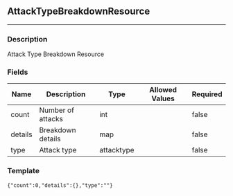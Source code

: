 ## AttackTypeBreakdownResource
---
### Description
Attack Type Breakdown Resource
### Fields
| Name | Description | Type | Allowed Values | Required |
| ---- | ----------- | ---- | -------------- | -------- |
| count | Number of attacks | int |  | false |
| details | Breakdown details | map |  | false |
| type | Attack type | attacktype |  | false |
### Template
```
{"count":0,"details":{},"type":""}
```
